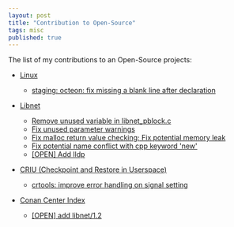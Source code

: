 ```yaml
---
layout: post
title: "Contribution to Open-Source"
tags: misc
published: true
---
```


The list of my contributions to an Open-Source projects:
* [Linux](https://github.com/torvalds/linux)
  * [staging: octeon: fix missing a blank line after declaration](https://lore.kernel.org/patchwork/patch/1150495/)  

* [Libnet](https://github.com/libnet/libnet)
  * [Remove unused variable in libnet_pblock.c](https://github.com/libnet/libnet/pull/121)
  * [Fix unused parameter warnings](https://github.com/libnet/libnet/pull/122)
  * [Fix malloc return value checking; Fix potential memory leak](https://github.com/libnet/libnet/pull/123)
  * [Fix potential name conflict with cpp keyword 'new'](https://github.com/libnet/libnet/pull/124)
  * [[OPEN] Add lldp](https://github.com/libnet/libnet/pull/125)  

* [CRIU (Checkpoint and Restore in Userspace)](https://github.com/checkpoint-restore/criu)
  * [crtools: improve error handling on signal setting](https://github.com/checkpoint-restore/criu/pull/1512)  

* [Conan Center Index](https://github.com/conan-io/conan-center-index)
  * [[OPEN] add libnet/1.2](https://github.com/conan-io/conan-center-index/pull/5977)  
